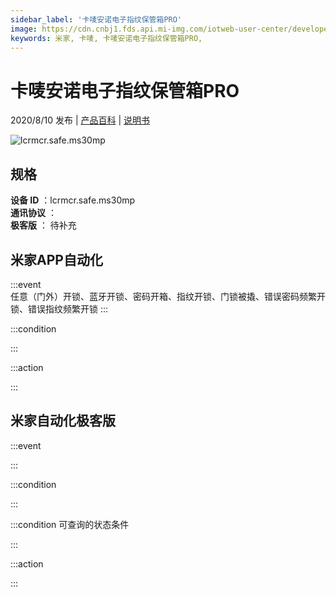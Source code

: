 ```yaml
---
sidebar_label: '卡唛安诺电子指纹保管箱PRO'
image: https://cdn.cnbj1.fds.api.mi-img.com/iotweb-user-center/developer_1679071858753x8Pj5mtp.png?GalaxyAccessKeyId=AKVGLQWBOVIRQ3XLEW&Expires=9223372036854775807&Signature=66xFsvdgq7Kymji8mxEBsxaVr1Y=
keywords: 米家, 卡唛, 卡唛安诺电子指纹保管箱PRO, 
---
```

# 卡唛安诺电子指纹保管箱PRO

2020/8/10 发布 | [产品百科](https://home.mi.com/webapp/content/baike/product/index.html?model=lcrmcr.safe.ms30mp/) | [说明书](https://home.mi.com/views/introduction.html?model=lcrmcr.safe.ms30mp&region=cn)

![lcrmcr.safe.ms30mp](https://cdn.cnbj1.fds.api.mi-img.com/iotweb-user-center/developer_1679071858753x8Pj5mtp.png?GalaxyAccessKeyId=AKVGLQWBOVIRQ3XLEW&Expires=9223372036854775807&Signature=66xFsvdgq7Kymji8mxEBsxaVr1Y=)

## 规格  
> 
**设备 ID** ：lcrmcr.safe.ms30mp  
**通讯协议** ：  
**极客版**  ： 待补充 


## 米家APP自动化  

:::event  
任意（门外）开锁、蓝牙开锁、密码开箱、指纹开锁、门锁被撬、错误密码频繁开锁、错误指纹频繁开锁
:::

:::condition  

:::

:::action   

:::

## 米家自动化极客版  

:::event  

:::

:::condition  

:::

:::condition 可查询的状态条件  

:::

:::action  

:::

        
